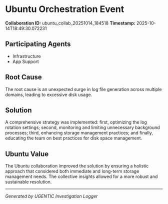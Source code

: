 # Ubuntu Orchestration Event

**Collaboration ID:** ubuntu_collab_20251014_184518
**Timestamp:** 2025-10-14T18:49:30.072231

## Participating Agents

- Infrastructure
- App Support

## Root Cause

The root cause is an unexpected surge in log file generation across multiple domains, leading to excessive disk usage.

## Solution

A comprehensive strategy was implemented: first, optimizing the log rotation settings; second, monitoring and limiting unnecessary background processes; third, enhancing storage management practices; and finally, educating the team on best practices for disk space management.

## Ubuntu Value

The Ubuntu collaboration improved the solution by ensuring a holistic approach that considered both immediate and long-term storage management needs. The collective insights allowed for a more robust and sustainable resolution.

---
*Generated by UGENTIC Investigation Logger*
